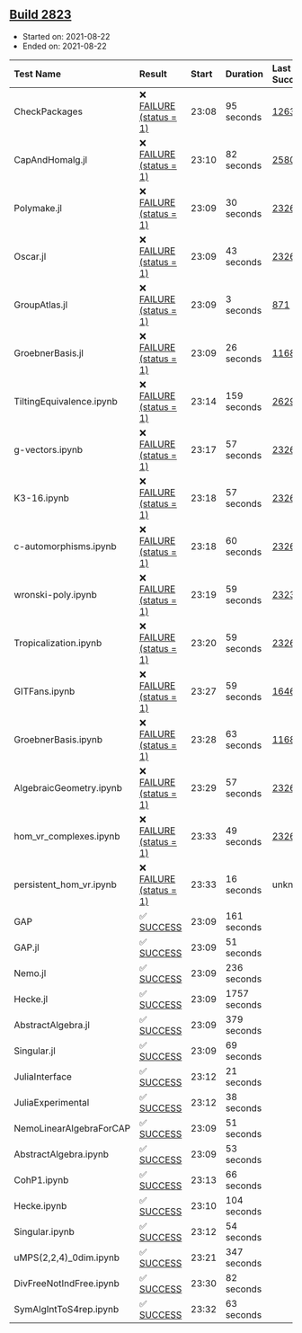 ## [Build 2823](https://oscarci.mathematik.uni-kl.de/job/oscar-stable/2823/)

* Started on: 2021-08-22
* Ended on: 2021-08-22

| Test Name    | Result | Start | Duration | Last Success | First Failure |
|:-------------|:-------|:------|:---------|:-------------|:--------------|
| CheckPackages | ❌ [FAILURE (status = 1)](https://oscarci.mathematik.uni-kl.de/job/oscar-stable/2823/artifact/logs/build-2823/CheckPackages.log) | 23:08 | 95 seconds | [1263](https://oscarci.mathematik.uni-kl.de/job/oscar-stable/1263/) | [1264](https://oscarci.mathematik.uni-kl.de/job/oscar-stable/1264/) |
| CapAndHomalg.jl | ❌ [FAILURE (status = 1)](https://oscarci.mathematik.uni-kl.de/job/oscar-stable/2823/artifact/logs/build-2823/CapAndHomalg.jl.log) | 23:10 | 82 seconds | [2580](https://oscarci.mathematik.uni-kl.de/job/oscar-stable/2580/) | [2581](https://oscarci.mathematik.uni-kl.de/job/oscar-stable/2581/) |
| Polymake.jl | ❌ [FAILURE (status = 1)](https://oscarci.mathematik.uni-kl.de/job/oscar-stable/2823/artifact/logs/build-2823/Polymake.jl.log) | 23:09 | 30 seconds | [2326](https://oscarci.mathematik.uni-kl.de/job/oscar-stable/2326/) | [2327](https://oscarci.mathematik.uni-kl.de/job/oscar-stable/2327/) |
| Oscar.jl | ❌ [FAILURE (status = 1)](https://oscarci.mathematik.uni-kl.de/job/oscar-stable/2823/artifact/logs/build-2823/Oscar.jl.log) | 23:09 | 43 seconds | [2326](https://oscarci.mathematik.uni-kl.de/job/oscar-stable/2326/) | [2327](https://oscarci.mathematik.uni-kl.de/job/oscar-stable/2327/) |
| GroupAtlas.jl | ❌ [FAILURE (status = 1)](https://oscarci.mathematik.uni-kl.de/job/oscar-stable/2823/artifact/logs/build-2823/GroupAtlas.jl.log) | 23:09 | 3 seconds | [871](https://oscarci.mathematik.uni-kl.de/job/oscar-stable/871/) | [872](https://oscarci.mathematik.uni-kl.de/job/oscar-stable/872/) |
| GroebnerBasis.jl | ❌ [FAILURE (status = 1)](https://oscarci.mathematik.uni-kl.de/job/oscar-stable/2823/artifact/logs/build-2823/GroebnerBasis.jl.log) | 23:09 | 26 seconds | [1168](https://oscarci.mathematik.uni-kl.de/job/oscar-stable/1168/) | [1169](https://oscarci.mathematik.uni-kl.de/job/oscar-stable/1169/) |
| TiltingEquivalence.ipynb | ❌ [FAILURE (status = 1)](https://oscarci.mathematik.uni-kl.de/job/oscar-stable/2823/artifact/logs/build-2823/TiltingEquivalence.ipynb.log) | 23:14 | 159 seconds | [2629](https://oscarci.mathematik.uni-kl.de/job/oscar-stable/2629/) | [2630](https://oscarci.mathematik.uni-kl.de/job/oscar-stable/2630/) |
| g-vectors.ipynb | ❌ [FAILURE (status = 1)](https://oscarci.mathematik.uni-kl.de/job/oscar-stable/2823/artifact/logs/build-2823/g-vectors.ipynb.log) | 23:17 | 57 seconds | [2326](https://oscarci.mathematik.uni-kl.de/job/oscar-stable/2326/) | [2327](https://oscarci.mathematik.uni-kl.de/job/oscar-stable/2327/) |
| K3-16.ipynb | ❌ [FAILURE (status = 1)](https://oscarci.mathematik.uni-kl.de/job/oscar-stable/2823/artifact/logs/build-2823/K3-16.ipynb.log) | 23:18 | 57 seconds | [2326](https://oscarci.mathematik.uni-kl.de/job/oscar-stable/2326/) | [2327](https://oscarci.mathematik.uni-kl.de/job/oscar-stable/2327/) |
| c-automorphisms.ipynb | ❌ [FAILURE (status = 1)](https://oscarci.mathematik.uni-kl.de/job/oscar-stable/2823/artifact/logs/build-2823/c-automorphisms.ipynb.log) | 23:18 | 60 seconds | [2326](https://oscarci.mathematik.uni-kl.de/job/oscar-stable/2326/) | [2327](https://oscarci.mathematik.uni-kl.de/job/oscar-stable/2327/) |
| wronski-poly.ipynb | ❌ [FAILURE (status = 1)](https://oscarci.mathematik.uni-kl.de/job/oscar-stable/2823/artifact/logs/build-2823/wronski-poly.ipynb.log) | 23:19 | 59 seconds | [2323](https://oscarci.mathematik.uni-kl.de/job/oscar-stable/2323/) | [2324](https://oscarci.mathematik.uni-kl.de/job/oscar-stable/2324/) |
| Tropicalization.ipynb | ❌ [FAILURE (status = 1)](https://oscarci.mathematik.uni-kl.de/job/oscar-stable/2823/artifact/logs/build-2823/Tropicalization.ipynb.log) | 23:20 | 59 seconds | [2326](https://oscarci.mathematik.uni-kl.de/job/oscar-stable/2326/) | [2327](https://oscarci.mathematik.uni-kl.de/job/oscar-stable/2327/) |
| GITFans.ipynb | ❌ [FAILURE (status = 1)](https://oscarci.mathematik.uni-kl.de/job/oscar-stable/2823/artifact/logs/build-2823/GITFans.ipynb.log) | 23:27 | 59 seconds | [1646](https://oscarci.mathematik.uni-kl.de/job/oscar-stable/1646/) | [1647](https://oscarci.mathematik.uni-kl.de/job/oscar-stable/1647/) |
| GroebnerBasis.ipynb | ❌ [FAILURE (status = 1)](https://oscarci.mathematik.uni-kl.de/job/oscar-stable/2823/artifact/logs/build-2823/GroebnerBasis.ipynb.log) | 23:28 | 63 seconds | [1168](https://oscarci.mathematik.uni-kl.de/job/oscar-stable/1168/) | [1169](https://oscarci.mathematik.uni-kl.de/job/oscar-stable/1169/) |
| AlgebraicGeometry.ipynb | ❌ [FAILURE (status = 1)](https://oscarci.mathematik.uni-kl.de/job/oscar-stable/2823/artifact/logs/build-2823/AlgebraicGeometry.ipynb.log) | 23:29 | 57 seconds | [2326](https://oscarci.mathematik.uni-kl.de/job/oscar-stable/2326/) | [2327](https://oscarci.mathematik.uni-kl.de/job/oscar-stable/2327/) |
| hom_vr_complexes.ipynb | ❌ [FAILURE (status = 1)](https://oscarci.mathematik.uni-kl.de/job/oscar-stable/2823/artifact/logs/build-2823/hom_vr_complexes.ipynb.log) | 23:33 | 49 seconds | [2326](https://oscarci.mathematik.uni-kl.de/job/oscar-stable/2326/) | [2327](https://oscarci.mathematik.uni-kl.de/job/oscar-stable/2327/) |
| persistent_hom_vr.ipynb | ❌ [FAILURE (status = 1)](https://oscarci.mathematik.uni-kl.de/job/oscar-stable/2823/artifact/logs/build-2823/persistent_hom_vr.ipynb.log) | 23:33 | 16 seconds | unknown | unknown |
| GAP | ✅ [SUCCESS](https://oscarci.mathematik.uni-kl.de/job/oscar-stable/2823/artifact/logs/build-2823/GAP.log) | 23:09 | 161 seconds |  |  |
| GAP.jl | ✅ [SUCCESS](https://oscarci.mathematik.uni-kl.de/job/oscar-stable/2823/artifact/logs/build-2823/GAP.jl.log) | 23:09 | 51 seconds |  |  |
| Nemo.jl | ✅ [SUCCESS](https://oscarci.mathematik.uni-kl.de/job/oscar-stable/2823/artifact/logs/build-2823/Nemo.jl.log) | 23:09 | 236 seconds |  |  |
| Hecke.jl | ✅ [SUCCESS](https://oscarci.mathematik.uni-kl.de/job/oscar-stable/2823/artifact/logs/build-2823/Hecke.jl.log) | 23:09 | 1757 seconds |  |  |
| AbstractAlgebra.jl | ✅ [SUCCESS](https://oscarci.mathematik.uni-kl.de/job/oscar-stable/2823/artifact/logs/build-2823/AbstractAlgebra.jl.log) | 23:09 | 379 seconds |  |  |
| Singular.jl | ✅ [SUCCESS](https://oscarci.mathematik.uni-kl.de/job/oscar-stable/2823/artifact/logs/build-2823/Singular.jl.log) | 23:09 | 69 seconds |  |  |
| JuliaInterface | ✅ [SUCCESS](https://oscarci.mathematik.uni-kl.de/job/oscar-stable/2823/artifact/logs/build-2823/JuliaInterface.log) | 23:12 | 21 seconds |  |  |
| JuliaExperimental | ✅ [SUCCESS](https://oscarci.mathematik.uni-kl.de/job/oscar-stable/2823/artifact/logs/build-2823/JuliaExperimental.log) | 23:12 | 38 seconds |  |  |
| NemoLinearAlgebraForCAP | ✅ [SUCCESS](https://oscarci.mathematik.uni-kl.de/job/oscar-stable/2823/artifact/logs/build-2823/NemoLinearAlgebraForCAP.log) | 23:09 | 51 seconds |  |  |
| AbstractAlgebra.ipynb | ✅ [SUCCESS](https://oscarci.mathematik.uni-kl.de/job/oscar-stable/2823/artifact/logs/build-2823/AbstractAlgebra.ipynb.log) | 23:09 | 53 seconds |  |  |
| CohP1.ipynb | ✅ [SUCCESS](https://oscarci.mathematik.uni-kl.de/job/oscar-stable/2823/artifact/logs/build-2823/CohP1.ipynb.log) | 23:13 | 66 seconds |  |  |
| Hecke.ipynb | ✅ [SUCCESS](https://oscarci.mathematik.uni-kl.de/job/oscar-stable/2823/artifact/logs/build-2823/Hecke.ipynb.log) | 23:10 | 104 seconds |  |  |
| Singular.ipynb | ✅ [SUCCESS](https://oscarci.mathematik.uni-kl.de/job/oscar-stable/2823/artifact/logs/build-2823/Singular.ipynb.log) | 23:12 | 54 seconds |  |  |
| uMPS(2,2,4)_0dim.ipynb | ✅ [SUCCESS](https://oscarci.mathematik.uni-kl.de/job/oscar-stable/2823/artifact/logs/build-2823/uMPS-2-2-4-_0dim.ipynb.log) | 23:21 | 347 seconds |  |  |
| DivFreeNotIndFree.ipynb | ✅ [SUCCESS](https://oscarci.mathematik.uni-kl.de/job/oscar-stable/2823/artifact/logs/build-2823/DivFreeNotIndFree.ipynb.log) | 23:30 | 82 seconds |  |  |
| SymAlgIntToS4rep.ipynb | ✅ [SUCCESS](https://oscarci.mathematik.uni-kl.de/job/oscar-stable/2823/artifact/logs/build-2823/SymAlgIntToS4rep.ipynb.log) | 23:32 | 63 seconds |  |  |

